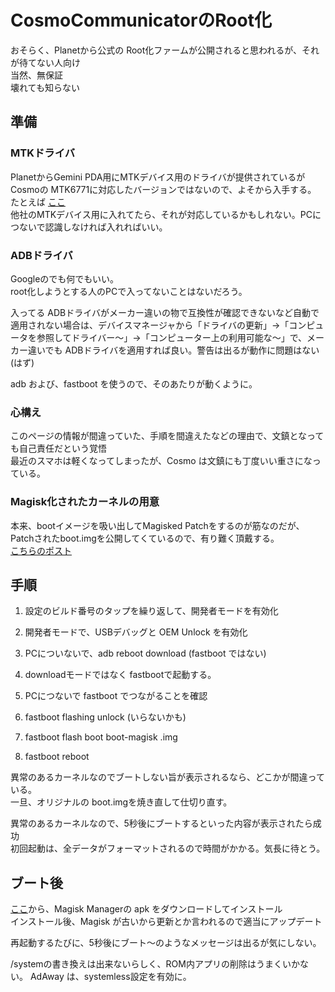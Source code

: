 # CosmoCommunicatorのRoot化

おそらく、Planetから公式の Root化ファームが公開されると思われるが、それが待てない人向け  
当然、無保証  
壊れても知らない  

## 準備

### MTKドライバ

PlanetからGemini PDA用にMTKデバイス用のドライバが提供されているがCosmoの MTK6771に対応したバージョンではないので、よそから入手する。  
たとえば [ここ](https://androidmtk.com/download-mtk-driver-auto-installer)  
他社のMTKデバイス用に入れてたら、それが対応しているかもしれない。PCにつないで認識しなければ入れればいい。

### ADBドライバ

Googleのでも何でもいい。  
root化しようとする人のPCで入ってないことはないだろう。

入ってる ADBドライバがメーカー違いの物で互換性が確認できないなど自動で適用されない場合は、デバイスマネージャから「ドライバの更新」→「コンピュータを参照してドライバー〜」→「コンピューター上の利用可能な〜」で、メーカー違いでも ADBドライバを適用すれば良い。警告は出るが動作に問題はない(はず)

adb および、fastboot を使うので、そのあたりが動くように。

### 心構え

このページの情報が間違っていた、手順を間違えたなどの理由で、文鎮となっても自己責任だという覚悟  
最近のスマホは軽くなってしまったが、Cosmo は文鎮にも丁度いい重さになっている。

### Magisk化されたカーネルの用意

本来、bootイメージを吸い出してMagisked Patchをするのが筋なのだが、Patchされたboot.imgを公開してくているので、有り難く頂戴する。  
[こちらのポスト](https://www.oesf.org/forum/index.php?showtopic=35879&st=15&p=292918&#entry292918)

## 手順

1. 設定のビルド番号のタップを繰り返して、開発者モードを有効化

1. 開発者モードで、USBデバッグと OEM Unlock を有効化

1. PCについないで、adb reboot download (fastboot ではない)

1. downloadモードではなく fastbootで起動する。

1. PCにつないで fastboot でつながることを確認

1. fastboot flashing unlock (いらないかも)

1. fastboot flash boot boot-magisk .img

1. fastboot reboot

異常のあるカーネルなのでブートしない旨が表示されるなら、どこかが間違っている。  
一旦、オリジナルの boot.imgを焼き直して仕切り直す。

異常のあるカーネルなので、5秒後にブートするといった内容が表示されたら成功  
初回起動は、全データがフォーマットされるので時間がかかる。気長に待とう。

## ブート後

[ここ](https://github.com/topjohnwu/Magisk/releases/)から、Magisk Managerの apk をダウンロードしてインストール  
インストール後、Magisk が古いから更新とか言われるので適当にアップデート  

再起動するたびに、5秒後にブート〜のようなメッセージは出るが気にしない。

/systemの書き換えは出来ないらしく、ROM内アプリの削除はうまくいかない。
AdAway は、systemless設定を有効に。

